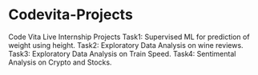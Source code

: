 # Codevita-Projects
Code Vita Live Internship Projects
Task1: Supervised ML for prediction of weight using height.
Task2: Exploratory Data Analysis on wine reviews.
Task3: Exploratory Data Analysis on Train Speed.
Task4: Sentimental Analysis on Crypto and Stocks.
